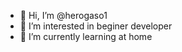 - 👋 Hi, I’m @herogaso1  
- 👀 I’m interested in beginer developer
- 🌱 I’m currently learning at home 

<!---
herogaso1/herogaso1 is a ✨ special ✨ repository because its `README.md` (this file) appears on your GitHub profile.
You can click the Preview link to take a look at your changes.
--->
